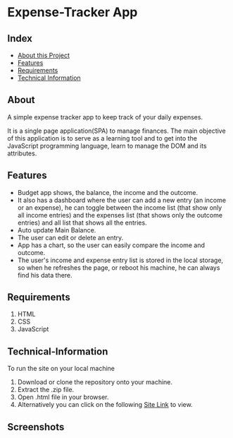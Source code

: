 # Expense-Tracker App
## Index
* [About this Project](#About)
* [Features](#Features)
* [Requirements](#Requirements)
* [Technical Information](#Technical-Information)
## About
A simple expense tracker app to keep track of your daily expenses.

It is a single page application(SPA) to manage finances. The main objective of this application is to serve as a learning tool and to get into the JavaScript programming language, learn to manage the DOM and its attributes.
## Features
* Budget app shows, the balance, the income and the outcome. 
* It also has a dashboard where the user can add a new entry (an income or an expense), he can toggle between the income list (that show only all income entries) and the expenses list (that shows only the outcome entries) and all list that shows all the entries. 
* Auto update Main Balance.
* The user can edit or delete an entry. 
* App has a chart, so the user can easily compare the income and outcome.
* The user's income and expense entry list is stored in the local storage, so when he refreshes the page, or reboot his machine, he can always find his data there.
## Requirements
1. HTML
2. CSS
3. JavaScript
## Technical-Information
To run the site on your local machine
1. Download or clone the repository onto your machine.
2. Extract the .zip file.
3. Open .html file in your browser.
4. Alternatively you can click on the following [Site Link](https://harshada21lang.github.io/Expense-Tracker/) to view.
## Screenshots
